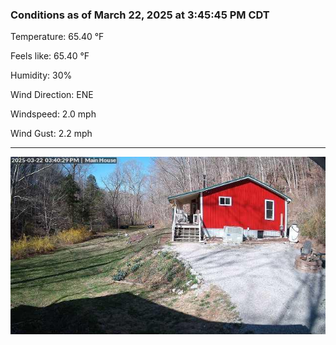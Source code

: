 ### Conditions as of March 22, 2025 at 3:45:45 PM CDT 

Temperature: 65.40 &deg;F

Feels like: 65.40 &deg;F

Humidity: 30%

Wind Direction: ENE

Windspeed: 2.0 mph

Wind Gust: 2.2 mph

---

<img src="./images/latest.jpeg"/>

